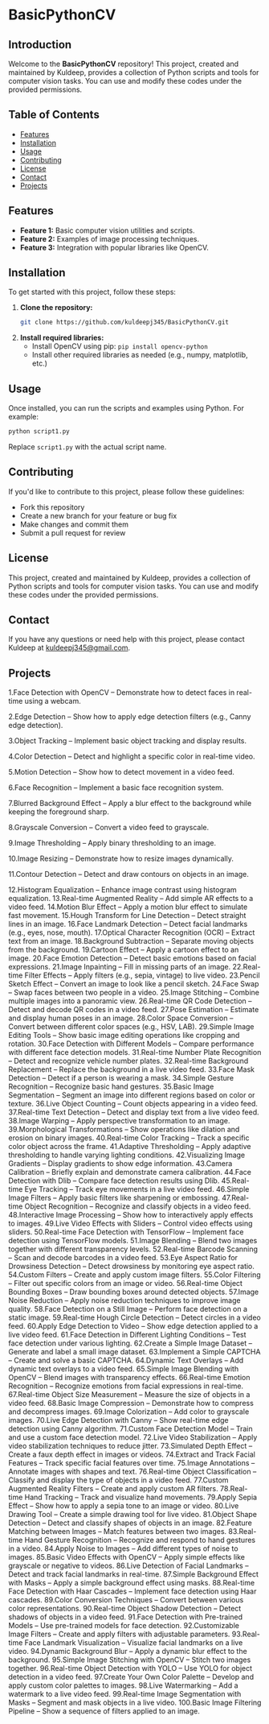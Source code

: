 # BasicPythonCV

## Introduction

Welcome to the **BasicPythonCV** repository! This project, created and maintained by Kuldeep, provides a collection of Python scripts and tools for computer vision tasks. You can use and modify these codes under the provided permissions.

## Table of Contents

- [Features](#features)
- [Installation](#installation)
- [Usage](#usage)
- [Contributing](#contributing)
- [License](#license)
- [Contact](#contact)
- [Projects](#projects)

## Features

- **Feature 1:** Basic computer vision utilities and scripts.
- **Feature 2:** Examples of image processing techniques.
- **Feature 3:** Integration with popular libraries like OpenCV.

## Installation

To get started with this project, follow these steps:

1. **Clone the repository:**
   ```bash
   git clone https://github.com/kuldeepj345/BasicPythonCV.git
   ```
2. **Install required libraries:**
   - Install OpenCV using pip: `pip install opencv-python`
   - Install other required libraries as needed (e.g., numpy, matplotlib, etc.)

## Usage

Once installed, you can run the scripts and examples using Python. For example:
```python
python script1.py
```
Replace `script1.py` with the actual script name.

## Contributing

If you'd like to contribute to this project, please follow these guidelines:

* Fork this repository
* Create a new branch for your feature or bug fix
* Make changes and commit them
* Submit a pull request for review

## License

This project, created and maintained by Kuldeep, provides a collection of Python scripts and tools for computer vision tasks. You can use and modify these codes under the provided permissions.

## Contact

If you have any questions or need help with this project, please contact Kuldeep at [kuldeepj345@gmail.com](mailto:kuldeepj345@gmail.com).


## Projects

1.Face Detection with OpenCV – Demonstrate how to detect faces in real-time using a webcam.


2.Edge Detection – Show how to apply edge detection filters (e.g., Canny edge detection).


3.Object Tracking – Implement basic object tracking and display results.


4.Color Detection – Detect and highlight a specific color in real-time video.


5.Motion Detection – Show how to detect movement in a video feed.


6.Face Recognition – Implement a basic face recognition system.


7.Blurred Background Effect – Apply a blur effect to the background while keeping the foreground sharp.


8.Grayscale Conversion – Convert a video feed to grayscale.


9.Image Thresholding – Apply binary thresholding to an image.


10.Image Resizing – Demonstrate how to resize images dynamically.


11.Contour Detection – Detect and draw contours on objects in an image.


12.Histogram Equalization – Enhance image contrast using histogram equalization.
13.Real-time Augmented Reality – Add simple AR effects to a video feed.
14.Motion Blur Effect – Apply a motion blur effect to simulate fast movement.
15.Hough Transform for Line Detection – Detect straight lines in an image.
16.Face Landmark Detection – Detect facial landmarks (e.g., eyes, nose, mouth).
17.Optical Character Recognition (OCR) – Extract text from an image.
18.Background Subtraction – Separate moving objects from the background.
19.Cartoon Effect – Apply a cartoon effect to an image.
20.Face Emotion Detection – Detect basic emotions based on facial expressions.
21.Image Inpainting – Fill in missing parts of an image.
22.Real-time Filter Effects – Apply filters (e.g., sepia, vintage) to live video.
23.Pencil Sketch Effect – Convert an image to look like a pencil sketch.
24.Face Swap – Swap faces between two people in a video.
25.Image Stitching – Combine multiple images into a panoramic view.
26.Real-time QR Code Detection – Detect and decode QR codes in a video feed.
27.Pose Estimation – Estimate and display human poses in an image.
28.Color Space Conversion – Convert between different color spaces (e.g., HSV, LAB).
29.Simple Image Editing Tools – Show basic image editing operations like cropping and rotation.
30.Face Detection with Different Models – Compare performance with different face detection models.
31.Real-time Number Plate Recognition – Detect and recognize vehicle number plates.
32.Real-time Background Replacement – Replace the background in a live video feed.
33.Face Mask Detection – Detect if a person is wearing a mask.
34.Simple Gesture Recognition – Recognize basic hand gestures.
35.Basic Image Segmentation – Segment an image into different regions based on color or texture.
36.Live Object Counting – Count objects appearing in a video feed.
37.Real-time Text Detection – Detect and display text from a live video feed.
38.Image Warping – Apply perspective transformation to an image.
39.Morphological Transformations – Show operations like dilation and erosion on binary images.
40.Real-time Color Tracking – Track a specific color object across the frame.
41.Adaptive Thresholding – Apply adaptive thresholding to handle varying lighting conditions.
42.Visualizing Image Gradients – Display gradients to show edge information.
43.Camera Calibration – Briefly explain and demonstrate camera calibration.
44.Face Detection with Dlib – Compare face detection results using Dlib.
45.Real-time Eye Tracking – Track eye movements in a live video feed.
46.Simple Image Filters – Apply basic filters like sharpening or embossing.
47.Real-time Object Recognition – Recognize and classify objects in a video feed.
48.Interactive Image Processing – Show how to interactively apply effects to images.
49.Live Video Effects with Sliders – Control video effects using sliders.
50.Real-time Face Detection with TensorFlow – Implement face detection using TensorFlow models.
51.Image Blending – Blend two images together with different transparency levels.
52.Real-time Barcode Scanning – Scan and decode barcodes in a video feed.
53.Eye Aspect Ratio for Drowsiness Detection – Detect drowsiness by monitoring eye aspect ratio.
54.Custom Filters – Create and apply custom image filters.
55.Color Filtering – Filter out specific colors from an image or video.
56.Real-time Object Bounding Boxes – Draw bounding boxes around detected objects.
57.Image Noise Reduction – Apply noise reduction techniques to improve image quality.
58.Face Detection on a Still Image – Perform face detection on a static image.
59.Real-time Hough Circle Detection – Detect circles in a video feed.
60.Apply Edge Detection to Video – Show edge detection applied to a live video feed.
61.Face Detection in Different Lighting Conditions – Test face detection under various lighting.
62.Create a Simple Image Dataset – Generate and label a small image dataset.
63.Implement a Simple CAPTCHA – Create and solve a basic CAPTCHA.
64.Dynamic Text Overlays – Add dynamic text overlays to a video feed.
65.Simple Image Blending with OpenCV – Blend images with transparency effects.
66.Real-time Emotion Recognition – Recognize emotions from facial expressions in real-time.
67.Real-time Object Size Measurement – Measure the size of objects in a video feed.
68.Basic Image Compression – Demonstrate how to compress and decompress images.
69.Image Colorization – Add color to grayscale images.
70.Live Edge Detection with Canny – Show real-time edge detection using Canny algorithm.
71.Custom Face Detection Model – Train and use a custom face detection model.
72.Live Video Stabilization – Apply video stabilization techniques to reduce jitter.
73.Simulated Depth Effect – Create a faux depth effect in images or videos.
74.Extract and Track Facial Features – Track specific facial features over time.
75.Image Annotations – Annotate images with shapes and text.
76.Real-time Object Classification – Classify and display the type of objects in a video feed.
77.Custom Augmented Reality Filters – Create and apply custom AR filters.
78.Real-time Hand Tracking – Track and visualize hand movements.
79.Apply Sepia Effect – Show how to apply a sepia tone to an image or video.
80.Live Drawing Tool – Create a simple drawing tool for live video.
81.Object Shape Detection – Detect and classify shapes of objects in an image.
82.Feature Matching between Images – Match features between two images.
83.Real-time Hand Gesture Recognition – Recognize and respond to hand gestures in a video.
84.Apply Noise to Images – Add different types of noise to images.
85.Basic Video Effects with OpenCV – Apply simple effects like grayscale or negative to videos.
86.Live Detection of Facial Landmarks – Detect and track facial landmarks in real-time.
87.Simple Background Effect with Masks – Apply a simple background effect using masks.
88.Real-time Face Detection with Haar Cascades – Implement face detection using Haar cascades.
89.Color Conversion Techniques – Convert between various color representations.
90.Real-time Object Shadow Detection – Detect shadows of objects in a video feed.
91.Face Detection with Pre-trained Models – Use pre-trained models for face detection.
92.Customizable Image Filters – Create and apply filters with adjustable parameters.
93.Real-time Face Landmark Visualization – Visualize facial landmarks on a live video.
94.Dynamic Background Blur – Apply a dynamic blur effect to the background.
95.Simple Image Stitching with OpenCV – Stitch two images together.
96.Real-time Object Detection with YOLO – Use YOLO for object detection in a video feed.
97.Create Your Own Color Palette – Develop and apply custom color palettes to images.
98.Live Watermarking – Add a watermark to a live video feed.
99.Real-time Image Segmentation with Masks – Segment and mask objects in a live video.
100.Basic Image Filtering Pipeline – Show a sequence of filters applied to an image.

